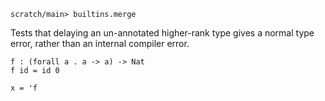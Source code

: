 ``` ucm :hide
scratch/main> builtins.merge
```

Tests that delaying an un-annotated higher-rank type gives a normal
type error, rather than an internal compiler error.

``` unison :error
f : (forall a . a -> a) -> Nat
f id = id 0

x = 'f
```
